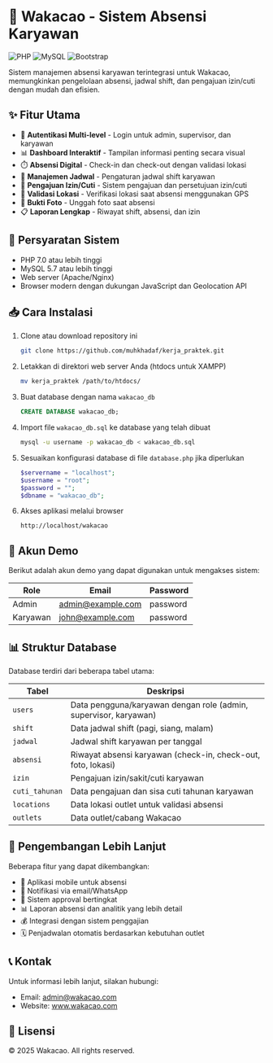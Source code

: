# 🏢 Wakacao - Sistem Absensi Karyawan

![PHP](https://img.shields.io/badge/PHP-7.0+-777BB4?style=for-the-badge&logo=php&logoColor=white)
![MySQL](https://img.shields.io/badge/MySQL-5.7+-4479A1?style=for-the-badge&logo=mysql&logoColor=white)
![Bootstrap](https://img.shields.io/badge/Bootstrap-4.0+-7952B3?style=for-the-badge&logo=bootstrap&logoColor=white)

Sistem manajemen absensi karyawan terintegrasi untuk Wakacao, memungkinkan pengelolaan absensi, jadwal shift, dan pengajuan izin/cuti dengan mudah dan efisien.

## ✨ Fitur Utama

- 🔐 **Autentikasi Multi-level** - Login untuk admin, supervisor, dan karyawan
- 📊 **Dashboard Interaktif** - Tampilan informasi penting secara visual
- ⏱️ **Absensi Digital** - Check-in dan check-out dengan validasi lokasi
- 📅 **Manajemen Jadwal** - Pengaturan jadwal shift karyawan
- 📝 **Pengajuan Izin/Cuti** - Sistem pengajuan dan persetujuan izin/cuti
- 📍 **Validasi Lokasi** - Verifikasi lokasi saat absensi menggunakan GPS
- 📸 **Bukti Foto** - Unggah foto saat absensi
- 📋 **Laporan Lengkap** - Riwayat shift, absensi, dan izin

## 🔧 Persyaratan Sistem

- PHP 7.0 atau lebih tinggi
- MySQL 5.7 atau lebih tinggi
- Web server (Apache/Nginx)
- Browser modern dengan dukungan JavaScript dan Geolocation API

## 📥 Cara Instalasi

1. Clone atau download repository ini
   ```bash
   git clone https://github.com/muhkhadaf/kerja_praktek.git
   ```

2. Letakkan di direktori web server Anda (htdocs untuk XAMPP)
   ```bash
   mv kerja_praktek /path/to/htdocs/
   ```

3. Buat database dengan nama `wakacao_db`
   ```sql
   CREATE DATABASE wakacao_db;
   ```

4. Import file `wakacao_db.sql` ke database yang telah dibuat
   ```bash
   mysql -u username -p wakacao_db < wakacao_db.sql
   ```

5. Sesuaikan konfigurasi database di file `database.php` jika diperlukan
   ```php
   $servername = "localhost";
   $username = "root";
   $password = "";
   $dbname = "wakacao_db";
   ```

6. Akses aplikasi melalui browser
   ```
   http://localhost/wakacao
   ```

## 👥 Akun Demo

Berikut adalah akun demo yang dapat digunakan untuk mengakses sistem:

| Role | Email | Password |
|------|-------|----------|
| Admin | admin@example.com | password |
| Karyawan | john@example.com | password |

## 📊 Struktur Database

Database terdiri dari beberapa tabel utama:

| Tabel | Deskripsi |
|-------|-----------|
| `users` | Data pengguna/karyawan dengan role (admin, supervisor, karyawan) |
| `shift` | Data jadwal shift (pagi, siang, malam) |
| `jadwal` | Jadwal shift karyawan per tanggal |
| `absensi` | Riwayat absensi karyawan (check-in, check-out, foto, lokasi) |
| `izin` | Pengajuan izin/sakit/cuti karyawan |
| `cuti_tahunan` | Data pengajuan dan sisa cuti tahunan karyawan |
| `locations` | Data lokasi outlet untuk validasi absensi |
| `outlets` | Data outlet/cabang Wakacao |

## 🚀 Pengembangan Lebih Lanjut

Beberapa fitur yang dapat dikembangkan:

- 📱 Aplikasi mobile untuk absensi
- 📧 Notifikasi via email/WhatsApp
- 🔄 Sistem approval bertingkat
- 📊 Laporan absensi dan analitik yang lebih detail
- 💰 Integrasi dengan sistem penggajian
- 🗓️ Penjadwalan otomatis berdasarkan kebutuhan outlet

## 📞 Kontak

Untuk informasi lebih lanjut, silakan hubungi:
- Email: admin@wakacao.com
- Website: www.wakacao.com

## 📝 Lisensi

© 2025 Wakacao. All rights reserved.
